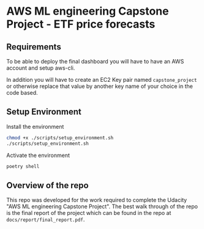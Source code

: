 # AWS ML engineering Capstone Project - ETF price forecasts

## Requirements

To be able to deploy the final dashboard you will have to have an AWS account and setup aws-cli.

In addition you will have to create an EC2 Key pair named `capstone_project` or otherwise replace that value by another key name of your choice in the code based.

## Setup Environment

 Install the environment
```bash
chmod +x ./scripts/setup_environment.sh
./scripts/setup_environment.sh
```
Activate the environment
```bash
poetry shell
```

## Overview of the repo

This repo was developed for the work required to complete the Udacity "AWS ML engineering Capstone Project". The best walk through of the repo is the final report of the project which can be found in the repo at `docs/report/final_report.pdf`.
